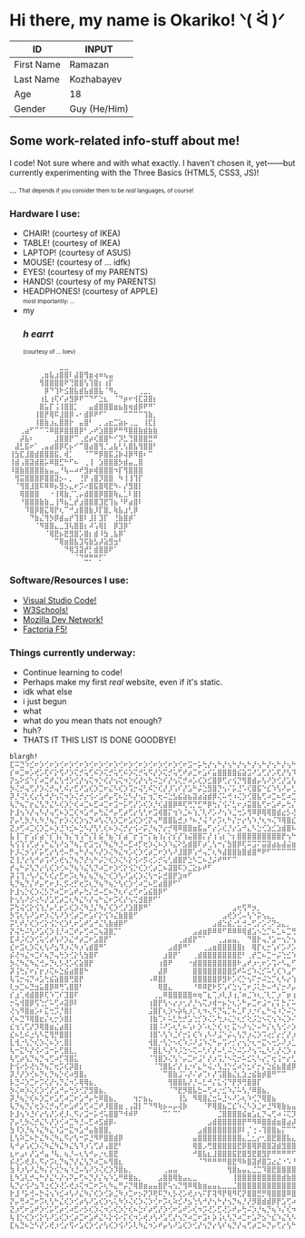 # Hi there, my name is Okariko! ᐠ( ᐛ )ᐟ

| ID | INPUT |
| ----------- | ----------- |
| First Name | Ramazan |
| Last Name | Kozhabayev |
| Age | 18 |
| Gender | Guy (He/Him) |

## Some work-related info-stuff about me!
I code! Not sure where and with what exactly. I haven't chosen it, yet——but currently experimenting with the Three Basics (HTML5, CSS3, JS)! <div>
... <sub><sup>That depends if you consider them to be *real* languages, of course!</sup></sub>
### Hardware I use:
- CHAIR! (courtesy of IKEA)
- TABLE! (courtesy of IKEA)
- LAPTOP! (courtesy of ASUS)
- MOUSE! (courtesy of ... idfk)
- EYES! (courtesy of my PARENTS)
- HANDS! (courtesy of my PARENTS)
- HEADPHONES! (courtesy of APPLE)
<br> <sub><sup>most importantly: ...</sub></sup>
- my  <h3>***h earrt***</h3> <sub><sup>(courtesy of ... loev)</sup></sub>
```
⠀⠀⠀⠀⠀⠀⠀⠀⠀⠀⣀⣀⠀⠀⠀⠀⠀⠀⠀⠀⠀⠀⠀⠀⠀⠀⠀⠀⠀⠀
⠀⠀⠀⠀⠀⠀⢀⣶⣧⣰⣿⣿⠇⣼⣿⢻⣶⢴⠶⢦⣤⠀⠀⠀⠀⠀⠀⠀⠀⠀
⠀⠀⠀⠀⠀⠀⢻⣿⣿⣿⣿⠟⢙⣿⣿⢣⢹⣿⡆⢰⡏⠀⠀⠀⠀⠀⠀⠀⠀⠀
⠀⠀⠀⠀⠀⠀⠀⡿⠙⢹⠗⣪⣿⣧⣾⣧⣾⣿⣧⠈⠻⣄⠀⠀⠀⠀⢀⣀⡀⠀
⠀⠀⠀⠀⠀⠀⢰⣇⢰⢏⠎⡴⣻⡿⠟⠉⠙⠋⣑⣆⠀⠈⠙⡶⠖⢺⣏⣽⣿⡆
⠀⠀⠀⠀⠀⠀⣿⣥⡏⢨⢸⣿⣿⡁⠀⠀⣤⣾⣿⣿⣿⣶⣦⣷⢶⣾⡿⠟⠛⠁
⠀⠀⠀⠀⠀⢸⣿⡟⢿⠯⣸⣿⡿⠠⠂⣾⡿⠟⠋⠁⠀⠀⠀⠉⠉⠉⠉⢹⣷⡀
⠀⠀⠀⠀⠀⢸⣿⣷⣰⣄⣿⣿⡗⠀⣤⣿⠃⠀⡀⣠⣖⣉⣵⡦⢀⣀⠀⢸⣏⡇
⠀⠀⢀⣴⠋⠉⠉⠩⠿⣿⡿⣿⣿⣿⡿⠃⡠⠞⣱⣿⣿⠟⠛⠻⣿⣿⣷⣾⣷⣷
⠀⠀⡼⣧⠆⠀⠀⠀⠀⣸⣿⣿⡟⠉⢀⣞⡴⢎⣿⣿⠓⠊⡹⣃⢙⣿⣿⣿⣛⠛
⠀⣼⣃⣯⠖⠁⢀⣤⣴⣿⡿⢏⡦⠊⠉⣿⣴⣿⢻⡈⣠⣧⢃⢣⣿⣧⢻⣿⣿⠃
⢸⣳⣏⣸⣿⣾⣿⣿⣿⣯⡀⢾⡁⠀⠀⠈⠉⠛⡿⣿⣯⣨⡷⢼⡿⠻⣿⠆⠉⠀
⢸⣾⢠⣿⣽⣾⣿⡥⠿⣿⣋⠓⠋⠦⠀⢀⢸⠀⣱⣿⣿⣿⡳⣾⣤⣀⣿⠀⠀⠀
⠸⣿⣷⣿⣿⣿⣿⣦⣤⣀⠘⢧⠤⠴⠞⣻⡶⢾⣿⣿⣿⠲⡏⢻⣿⣿⣿⠀⠀⠀
⠀⢻⣭⣿⣿⣿⡿⣿⣿⣽⡢⠄⡀⠀⢘⡟⢠⣿⡹⣿⣿⠀⠳⢸⢸⢹⡏⠀⠀⠀
⠀⠈⢻⣿⣸⣿⠯⠿⠿⡦⣻⡢⣄⠖⡩⠔⣿⣯⣿⢿⣟⠳⠄⡜⣻⣿⡇⠀⠀⠀
⠀⠀⢿⣿⣿⣿⠀⠀⠐⢸⢿⣷⡈⢁⡤⣾⣿⣿⡿⣿⣿⢷⣄⣁⠇⣿⡇⠀⠀⠀
⠀⠀⠘⣿⣿⣿⣷⣷⣀⢸⠻⣦⣁⡞⣰⣿⣿⣿⣹⣟⢹⣦⠘⠟⣴⣿⠇⠀⠀⠀
⠀⠀⠀⠹⣿⡿⣿⣍⢿⡟⢆⠉⠚⣰⣿⣿⣷⡸⡏⣿⡀⢷⣧⣰⢃⡿⠀⠀⠀⠀
⠀⠀⠀⠀⠙⣷⣌⢻⡳⡿⣾⣤⡞⢹⣿⠇⣸⡇⣹⡏⠀⢘⣷⣿⡾⠁⠀⠀⠀⠀
⠀⠀⠀⠀⠀⠈⠻⣿⣿⣄⣀⣹⢧⣿⣿⡆⠼⢡⢿⡇⠀⡿⣹⡿⠁⠀⠀⠀⠀⠀
⠀⠀⠀⠀⠀⠀⠀⠈⢿⣟⡦⣟⣻⣿⡡⣿⡆⣾⠸⣳⢀⣧⡿⠁⠀⠀⠀⠀⠀⠀
⠀⠀⠀⠀⠀⠀⠀⠀⠀⠉⢿⣶⣿⣧⣹⢯⣷⣣⡼⣵⣻⣲⠃⠀⠀⠀⠀⠀⠀⠀
⠀⠀⠀⠀⠀⠀⠀⠀⠀⠀⠀⠙⢿⣹⣽⡞⡃⣾⣿⣿⠟⠁⠀⠀⠀⠀⠀⠀⠀⠀
⠀⠀⠀⠀⠀⠀⠀⠀⠀⠀⠀⠀⠀⠈⠙⣛⡛⠛⡋⠁⠀⠀⠀⠀⠀⠀⠀⠀⠀⠀
```
### Software/Resources I use:
- [Visual Studio Code!](https://code.visualstudio.com)
- [W3Schools!](https://www.w3schools.com)
- [Mozilla Dev Network!](https://developer.mozilla.org)
- [Factoria F5!](https://factoriaf5.org)
### Things currently underway:
- Continue learning to code!
- Perhaps make my first *real* website, even if it's static.
- idk what else
- i just begun
- what
- what do you mean thats not enough?
- huh?
- THATS IT THIS LIST IS DONE GOODBYE!

```
blargh!
⣏⠭⣙⠱⣊⠖⡱⢊⠖⡱⢊⠖⡱⢊⠖⡱⢊⠖⡱⢊⠖⡱⢊⠖⡱⢊⠖⡱⢊⠖⡱⢊⠖⡱⢊⠖⣩⠒⡥⢓⡜⢢⠓⡜⢢⠓⡜⢢⠓⡜⢢⠓⡜⢢⠓⡜⢢⠓⡜⢢⠓⡜⢢⠓⡜⢢⠓⡜⢢⠣⣍⠲⡑⢎⠲⡑⢎⠲⡑⢎⠲⡑⢎⠲⡑⢎⠲⡑⢎⠲⡑⢎⠲⡑⢎⠲⡑⢎⠲⡑⢎⠲⡑⢎⠲⡑⢎⠲⡑⢎⠲⡑⢎⠲⡑⢎⠲⡑⢎⠲⢥
⡎⠶⣉⠶⡡⢞⡡⢏⠎⡕⢫⠜⡱⢍⡚⢥⢋⠮⡱⢍⡚⢥⢋⠮⡱⢍⡚⢥⠫⡜⡱⢍⡚⢥⢋⠞⡴⣉⠖⣡⠎⣥⣿⣿⣿⣿⣮⣵⣩⠜⣡⢋⡜⡡⢏⡜⢣⠹⡸⢡⠛⣌⢇⠫⡜⢥⠛⡌⢧⠓⣌⢣⡙⣌⢣⣽⣿⣿⣿⣮⡱⣉⢎⡱⣉⠎⡵⡙⢬⠣⡝⢪⠱⡍⢎⢣⠝⣪⠱⡹⢌⠧⡙⢎⡱⢍⢎⠣⡝⢪⠱⡙⡬⢣⠝⣪⠱⡍⢎⡓⣎
⡝⣢⠕⣪⠑⡎⠴⣉⠞⣌⢣⢚⡱⢊⡜⢢⢍⠲⡑⢎⡜⢢⢍⠲⡑⢎⡜⢢⢓⠬⣑⠎⡜⢢⢍⡚⠴⡡⢎⡱⣊⣿⡿⢋⡔⢪⡙⢻⣿⣾⡤⢣⠜⡱⢊⡜⣡⢣⠣⣍⠚⡔⢪⡱⢜⢢⡙⡜⢢⡹⢄⡣⢜⡰⣿⡟⢏⠴⡙⢿⣿⣶⡘⡴⢡⡚⠴⣉⠖⡱⣌⢣⠓⣌⠣⢎⡜⢤⢓⡱⢊⠖⣩⢒⡱⢊⡬⢓⡌⢣⣃⠳⣌⢣⠚⡤⢓⣌⠣⡜⡰
⡳⢌⡚⢤⢋⡜⡱⢌⡚⢤⢃⠮⡔⣋⠜⣡⢎⡱⣉⠖⣌⠣⢎⡱⢩⡒⢬⢃⠮⡑⢎⡜⡸⢡⠎⡜⣡⠓⡬⣑⣻⣿⡙⢢⠌⡥⣘⠡⢎⣿⣯⠑⣎⠱⢣⠜⡤⢃⡳⢌⢣⡙⢦⡑⢎⠦⡑⢎⡱⡘⢦⡑⢮⠰⣿⡏⢎⠴⡑⣊⠝⣿⣿⡔⡣⢜⡱⢌⠎⡵⣈⠆⡏⠴⣉⠖⡸⢌⠦⡱⣉⠞⡤⢣⠜⣡⢎⡱⢌⢣⢌⠳⡌⢆⢫⠔⣫⢐⢣⡱⠱
⡽⡘⢬⢃⢎⡔⢣⠚⡜⢢⢍⠲⡱⢌⡚⡔⢪⠔⣡⠞⡤⢋⠦⣑⠣⡜⢢⡍⢲⡉⢖⠬⣑⣣⣮⣵⣦⣽⣴⣵⣾⡿⢌⠥⢚⠰⢌⡱⢊⣿⣧⢋⠴⣉⠦⣋⠴⣉⠖⡩⢆⡙⢦⡙⣌⠲⣉⠖⣡⠝⣢⠙⢦⠹⢿⣿⠢⠖⡱⣈⠦⣉⣿⣿⣷⣾⣶⣿⣾⣶⣷⡞⣌⠳⡌⢎⡱⢊⠖⡱⢌⡚⡔⢣⢎⡱⢌⠲⣉⠖⣪⠱⣘⠬⣃⠞⡤⢋⠦⡱⢩
⢧⡙⢦⡉⡖⣌⢣⡙⣌⠣⢎⡱⡑⢎⠴⣉⠦⣋⠴⣉⠖⣩⠒⡥⢋⡜⡡⢎⡱⡘⢎⣼⣿⡿⠿⢏⢛⡙⣋⠛⡿⢓⡌⢪⠌⣃⠖⡰⣭⣿⣧⢋⠖⣡⠞⡤⢓⡌⢎⡱⢊⡕⢢⡱⢌⠳⣌⢚⠤⣋⠴⡩⢆⡋⠾⣿⣏⡒⣅⠲⠰⣁⠲⡐⢆⠲⢌⡒⢤⡉⠿⣿⣶⡇⠼⡘⡔⢫⠜⡱⢊⡴⣉⠶⣈⠖⣩⠒⡥⢚⠤⡓⢥⠚⡤⢋⡔⣋⠖⣡⠇
⡗⣸⢢⠱⡜⢤⠣⡜⢤⢋⠦⡱⣉⢎⠲⣡⠚⡤⢓⣌⠚⡤⢋⡴⢋⡔⢣⢃⠖⣩⢾⣿⡍⢲⠱⣈⠦⢱⡈⢇⠜⡡⠜⢢⠱⣈⢒⡡⢻⠿⡿⢿⢿⣿⣾⣔⡣⢜⠪⡔⣋⢌⢣⠜⣌⠳⡌⢎⠲⡡⢎⣱⣊⣼⣱⣽⣿⡇⣌⠲⡑⡌⡱⢘⡌⠲⡡⠜⡄⢎⢱⣼⣿⢏⠲⡩⢜⡡⢎⡱⢃⠖⣡⠚⡤⢋⡴⣉⠖⣩⠒⣍⢆⠫⡔⢫⠔⣡⢎⡱⢊
⡝⡤⢃⡳⡘⢆⠳⡘⢦⡉⡖⡱⢌⢎⡱⢢⡙⠴⢣⢌⢣⡱⣉⠖⣡⢎⡱⢊⡝⢤⠛⣿⣿⣧⣚⡰⠘⠦⡘⢬⠘⡔⡩⢆⠓⡌⡒⡔⢣⠱⡘⢆⠲⢌⠹⢿⣿⣎⡱⠜⡤⢋⠦⡙⡤⢓⡜⣌⢣⠱⣧⣾⡿⡿⢛⠏⣩⠒⠤⠓⡌⠴⡁⢇⠬⢱⢘⣢⣭⣶⣿⣿⢋⢆⡣⢕⠪⡔⢣⠜⣡⠞⣡⢋⠴⣋⠴⡡⢎⠥⣋⠴⣊⠕⣪⠑⣎⠱⣌⠲⣉
⣝⡰⢋⠴⣉⢎⡱⣉⠦⡱⣘⠱⣊⠦⣑⠣⡜⢣⢃⢎⠦⡱⢌⡚⡔⢪⠔⡭⡘⢦⡙⡔⡚⢿⠿⣿⣿⣶⣯⣤⠋⡔⡡⢎⡘⡔⣡⠚⣄⠣⣑⢊⣱⣊⣱⣾⣿⠧⣘⡱⢌⢣⢎⡱⢌⢣⠜⡤⢃⡳⠿⣿⣷⣰⣉⠜⡤⣙⣌⣓⣬⠱⡘⡌⠲⡡⢾⣿⣿⡛⢥⢊⡜⢢⢱⢊⡕⢪⡑⢎⡱⢊⡴⣉⠖⣡⢎⡱⢊⠖⣡⠞⡤⢋⡴⣉⠦⡓⣌⠳⡌
⣧⢸⠉⡖⢡⡎⣴⠑⡎⢱⡌⢳⡌⢲⢡⠓⡌⡇⣮⠘⣦⠑⡎⣴⠉⡖⢩⠒⡍⣦⢱⡌⡕⡎⡜⢱⣬⣿⣿⡍⡜⢰⢡⡆⠑⡆⣿⣿⣿⣿⣿⣿⣿⣿⣿⡟⢢⠓⣦⠑⡎⢱⠊⣴⠉⣦⠙⣴⠉⡖⡍⡎⣿⣿⣿⣿⣿⣿⣿⣿⣿⣧⣵⢨⠑⣦⢡⢫⣿⣿⡆⢣⡜⢡⡎⢲⡌⢣⡜⢡⡎⢱⢢⠑⡎⣥⠊⡔⢫⡜⣤⠓⡌⢣⠒⣥⠊⣵⠈⢳⠘
⢧⢪⢱⢡⢋⡴⢡⠓⣌⢣⠜⣢⠙⢦⡉⡖⣩⢒⡌⠳⣌⠳⣘⠤⣋⠴⡋⢖⡱⢌⠦⡱⠱⣌⠕⣣⣾⣿⠏⡴⢁⢣⠒⡌⣳⣿⡿⢏⠭⣩⠍⣭⣽⣴⣦⣼⣬⣶⣬⣷⣬⣧⣾⣤⣯⣴⣷⣤⣯⣴⣵⣼⣴⠢⣭⠩⣍⡹⡐⢦⡙⣿⣿⡌⠲⠤⣉⠌⠿⣿⣾⢌⡱⢣⠜⣢⠙⢦⠱⡩⢜⡡⢎⡱⠜⡤⢋⡕⢪⠔⣡⢎⡱⢊⢖⡡⠞⡤⢛⠤⣋
⡗⡸⢌⡲⢡⠎⡥⢋⡔⢣⢚⠤⡛⢤⠓⡜⢤⠣⡜⡱⢌⠳⣌⠲⡡⢎⡱⢊⡴⣉⠖⡱⢣⠜⣸⣿⡿⢡⠚⢤⡉⢆⠳⣼⣿⣿⣷⣿⣾⣿⠛⠟⠋⠉⠉⠉⠉⠉⠉⠉⠉⠉⠉⠉⠉⠉⠉⠉⠉⠉⠉⠉⠛⠻⠛⠻⢿⣷⣿⣶⣷⣬⣿⣿⣡⠓⡌⡜⡡⢻⣿⣧⢣⢃⠞⡤⢋⡆⢳⡑⢎⠴⢣⠜⡱⢌⡣⢜⡡⢞⡡⢎⡔⣋⠦⡱⣉⠖⣩⠒⡥
⣝⢸⡘⡔⢣⠚⡴⢩⠜⡡⢞⢢⡙⢦⡙⡜⢢⠓⡬⡑⢎⡱⢌⠣⡕⢪⠔⡫⢔⡡⡚⢥⢃⣾⣿⡟⣑⠣⣉⠦⣘⡬⠞⠛⠋⠉⠀⠀⠀⠀⠀⠀⠀⠀⠀⠀⠀⠀⠀⠀⠀⠀⠀⠀⠀⠀⠀⠀⠀⠀⠀⠀⠀⠀⠀⠀⠀⠀⠀⠈⠉⠙⠛⠿⢿⣧⠘⡤⠱⡡⣾⣿⣃⠞⡸⡐⢧⡘⢥⠚⣌⢎⡱⢊⡕⢪⠔⡣⢜⢢⡑⢎⠴⡡⢎⡱⢌⡚⢤⢋⠴
⡞⢤⠓⡬⢣⡙⡔⢣⢎⡱⢊⠦⡙⢦⠱⣌⢣⡙⠴⣉⠖⡱⢊⡕⢪⡑⢎⡱⢊⡴⣉⠦⣽⣿⠯⡱⣈⣕⡦⠞⠋⠀⠀⠀⠀⠀⠀⠀⠀⠀⠀⠀⠀⠀⠀⠀⠀⠀⠀⠀⠀⠀⠀⠀⠀⠀⠀⠀⠀⠀⠀⠀⠀⠀⠀⠀⠀⠀⠀⠀⠀⠀⠀⠀⠈⠘⠳⢬⣡⠱⢩⢿⣿⣎⠱⣉⠦⡙⢦⡙⡔⢪⠔⣋⠜⣡⢚⡱⢊⠦⡙⢬⠒⡥⢓⡜⢢⡙⢦⡉⢎
⡽⢨⢹⡐⢣⠜⣌⠣⢎⡔⣋⠖⡩⢆⠳⡌⢦⡙⢦⡑⢎⡱⢣⠜⣡⢎⡱⢌⢣⠒⡥⣚⣿⡟⣱⠶⠋⠀⠀⠀⠀⠀⠀⠀⠀⠀⠀⠀⠀⠀⠀⠀⠀⠀⠀⠀⠀⠀⠀⠀⠀⠀⠀⠀⠀⠀⠀⠀⠀⠀⠀⠀⠀⠀⠀⠀⠀⠀⠀⠀⠀⠀⠀⠀⠀⠀⠀⠀⠙⢮⡡⠾⣿⣷⢣⡑⢎⡱⢢⡑⢎⡱⢚⡌⢎⡱⢊⡴⣉⠖⣩⠒⣍⢒⠣⡜⣡⠚⣤⠙⡬
⢧⡙⢦⡙⡌⠞⡤⢋⠖⡸⢄⡫⢔⡋⢖⡩⢆⡙⢦⠙⢦⡑⢣⢎⡱⢊⠴⣉⠦⣋⣴⣿⡿⠋⠁⠀⠀⠀⠀⠀⠀⠀⠀⠀⠀⠀⠀⠀⠀⠀⠀⠀⠀⠀⠀⠀⠀⠀⠀⠀⠀⠀⠀⠀⠀⠀⠀⠀⠀⠀⠀⠀⠀⠀⠀⠀⠀⠀⠀⠀⠀⠀⠀⠀⠀⠀⠀⠀⠀⠀⠙⢦⣿⣿⡤⡙⢦⡑⢣⠜⣡⢎⡱⡘⡬⢒⡱⢢⡑⢎⠥⣋⠴⣉⠳⣘⠤⣋⠴⣉⠖
⡗⣸⢢⡑⢎⡱⢌⡣⡙⠴⣉⠖⣡⠞⡤⢓⡌⣚⠤⣋⠦⡙⢆⠎⣔⢋⠖⣡⣮⣿⡿⠋⠀⠀⠀⠀⠀⠀⠀⠀⠀⠀⠀⠀⠀⠀⠀⠀⠀⠀⠀⠀⠀⠀⠀⠀⠀⠀⠀⠀⠀⠀⠀⠀⠀⠀⠀⠀⠀⠀⠀⠀⠀⠀⠀⠀⠀⠀⠀⠀⠀⠀⠀⠀⠀⠀⠀⠀⠀⠀⠀⠈⠙⢿⣷⣍⠦⡙⢦⡙⡔⢪⠔⡱⣡⠓⣌⠣⡜⣊⠖⣡⠞⡰⣉⢆⠳⣌⠲⣡⢚
⡗⢢⢣⠜⡪⢔⠣⡜⣡⢋⡴⣉⢆⠳⣌⠣⡜⢤⠓⣌⠖⡩⢎⡜⢢⢍⣺⣿⡿⠋⠁⠀⠀⠀⠀⠀⠀⠀⠀⠀⠀⠀⠀⠀⠀⠀⠀⠀⠀⠀⠀⠀⠀⠀⠀⠀⠀⠀⠀⠀⠀⠀⠀⠀⠀⠀⠀⠀⠀⠀⠀⠀⠀⠀⠀⠀⠀⠀⠀⠀⠀⠀⠀⠀⠀⠀⠀⠀⠀⠀⠀⠀⠀⠈⠻⢿⣷⣍⠦⡱⡘⢥⢚⡱⢢⡙⢤⢋⡴⢡⠞⡤⢋⡴⡑⢎⡱⢌⠳⣄⢣
⡭⢓⢬⢊⡕⢪⢱⡘⡤⢃⡖⡡⢎⡱⢌⠳⣘⡌⠳⡌⢎⡱⢊⡜⣱⣿⡿⠛⠁⠀⠀⠀⠀⠀⠀⠀⠀⠀⠀⠀⠀⠀⠀⠀⠀⣠⢖⢫⠛⡲⡀⠀⠀⠀⠀⠀⠀⠀⠀⠀⠀⠀⠀⠀⠀⠀⠀⠀⠀⠀⠀⠀⠀⠀⠀⠀⠀⠀⠀⠀⠀⠀⠀⠀⠀⠀⠀⠀⠀⠀⠀⠀⠀⠀⠀⠀⢹⣿⣶⡡⢝⢢⠣⡜⣡⠚⣌⠖⣌⢣⠚⡔⢣⠒⡍⣆⠳⣌⠳⣌⠲
⡳⢩⢆⢣⠜⣡⠖⡱⢌⢣⠜⡱⢊⡴⣉⠖⣡⠎⡕⢪⠱⣌⣷⣿⣿⠋⠀⠀⠀⠀⠀⠀⠀⠀⠀⠀⠀⠀⠀⠀⠀⠀⠀⣠⢞⡱⢊⠤⢣⠑⡭⢢⣄⡀⠀⠀⠀⠀⠀⠀⠀⠀⠀⠀⠀⠀⠀⠀⠀⠀⠀⠀⠀⠀⠀⠀⠀⠀⠀⠀⠀⠀⠀⠀⠀⠀⠀⠀⠀⠀⠀⠀⠀⠀⠀⠀⠀⠩⣿⣧⣋⢆⠳⣘⠤⣋⠴⣉⢆⢣⡙⣌⢣⠹⡰⢌⠳⣌⠱⣌⢣
⡭⢃⠞⡌⢎⡱⢊⡕⢪⡑⢎⡱⢃⠖⣡⠞⣡⠚⣌⢣⣷⣾⡿⠋⠀⠀⠀⠀⠀⠀⠀⠀⠀⠀⠀⠀⠀⠀⠀⠀⠀⣠⣾⣑⣮⡐⣃⢚⠤⢋⡔⡡⢊⠝⣢⣄⡀⠀⠀⠀⠀⠀⠀⠀⠀⠀⠀⠀⠀⠀⠀⠀⠀⠀⠀⠀⠀⠀⣀⣀⣀⣀⣀⠀⠀⠀⠀⠀⠀⠀⠀⠀⠀⠀⠀⠀⠀⠀⠈⢿⣿⣌⠳⣌⠲⣡⠚⡔⢪⠱⣘⠤⣃⠧⡱⢊⡵⣈⠳⣌⠲
⡝⢬⢓⠬⢣⠜⣡⢎⡱⢸⡘⠴⣉⠞⡤⢋⠴⣉⢦⣽⣿⡉⠁⠀⠀⠀⠀⠀⠀⠀⠀⠀⠀⠀⠀⠀⠀⣠⣴⣶⡿⠿⠿⠋⠿⠿⠿⢿⣾⣡⠢⣑⡉⠦⣁⠦⣉⢛⡓⢲⠲⣄⣀⣀⡀⠀⠀⡀⠀⡀⠀⠀⠀⠀⢠⣶⡿⠿⠿⠉⠉⠉⠿⣿⣶⣤⡀⠀⠀⠀⠀⠀⠀⠀⠀⠀⠀⠀⠀⠀⠿⣿⣷⣈⠳⡄⢏⡜⣡⠳⣌⠲⡡⢎⡱⢃⠖⣡⠓⣌⢣
⣏⠼⡨⢎⡱⢊⢥⢊⡴⢣⠜⡱⣌⠚⡴⣉⠖⣡⣿⡟⠁⠀⠀⠀⠀⠀⠀⠀⠀⠀⠀⠀⠀⠀⢀⣴⣾⡟⠉⠁⠀⠀⢀⣠⣤⣤⡀⠀⠙⣿⡗⢤⡘⣡⠒⢢⡑⢢⡉⠦⣑⠢⠔⡢⠍⡭⢙⡩⠍⡭⠙⣍⠫⢽⣿⡏⠀⠀⠀⠀⠀⠀⠀⠀⠈⠙⢿⣶⣦⡀⠀⠀⠀⠀⠀⠀⠀⠀⠀⠀⠀⠘⣿⣶⠧⡜⢲⡘⢤⠓⣌⠣⡕⢪⠔⡫⢜⢢⡙⡤⢣
⣎⠖⣩⢆⡱⢍⢆⢣⠜⣢⠹⡰⢌⠳⡰⢡⣾⣿⠛⠁⠀⠀⠀⠀⠀⠀⠀⠀⠀⠀⠀⠀⣠⣾⡿⠛⠁⠀⠀⢀⣠⣶⣿⣿⣿⣿⣿⡆⠀⢿⡏⢆⡒⢡⠎⡡⠜⡡⠜⢢⠡⢎⡑⠦⢩⠔⢣⠰⢩⠰⢩⠄⢳⡈⢯⡁⢠⣷⣶⣶⣾⣤⡀⠀⠀⠀⠀⠈⠻⣿⣤⡀⠀⠀⠀⠀⠀⠀⠀⠀⠀⠀⠘⣻⣿⡘⡥⢚⠤⣋⡔⠳⣌⢣⢚⡱⢊⠦⡱⡘⢥
⡮⢜⠲⣌⠲⣉⠎⢦⡙⢤⢓⡱⢊⡕⢣⣳⣿⠏⠀⠀⠀⠀⠀⠀⠀⠀⠀⠀⠀⠀⠀⣰⣿⡟⠁⠀⠀⢀⣾⣿⣿⣿⣿⣿⣿⣿⣟⠃⢀⡞⣉⠦⣉⠒⡬⢑⣊⠱⢌⠣⡑⠦⡘⢬⡁⠞⣠⠋⡴⢉⢆⠹⢄⡚⠤⣇⢸⣿⣿⣿⣿⣿⣷⣆⠀⠀⠀⠀⠀⠈⠻⣿⡆⠀⠀⠀⠀⠀⠀⠀⠀⠀⠀⠩⢿⣷⣷⣩⡒⢥⢊⠵⣈⠦⢣⠜⣡⠞⣡⠙⣆
⡳⢌⠳⣌⠳⣌⢚⡤⡙⢆⡣⢜⡡⢎⣵⣿⡟⠀⠀⠀⠀⠀⠀⠀⠀⠀⠀⠀⠀⠀⢰⣿⠟⠀⠀⠀⠐⣾⣿⣿⣿⣿⣿⣿⣿⣿⠗⣠⠞⡰⢂⠖⡡⢩⠔⠣⣄⠋⡔⢣⢑⣊⠑⡆⠜⡡⢆⠓⡤⢋⠤⢋⠴⡈⡕⡨⢯⣿⣿⣿⣿⣿⣿⣿⣧⠀⠀⠀⠀⠀⠀⢹⣿⠀⠀⠀⠀⠀⠀⠀⠀⠀⠀⠀⠘⣿⣿⢿⣿⣶⣭⣒⠥⡚⢥⠚⡤⢋⠴⣉⠦
⡽⢨⢓⡌⠖⡌⡖⡰⢍⠦⣑⣮⣴⣿⣿⠓⠀⠀⠀⠀⠀⠀⠀⠀⠀⠀⠀⠀⠀⠀⣼⡿⠀⠀⠀⠀⠀⣿⣿⣿⣿⣿⣿⣿⣿⣫⠞⠥⣊⠱⢌⡊⠥⢃⢎⠱⣠⠋⡔⢃⠦⢌⡱⢌⠣⢱⡈⢎⠴⢡⢊⠥⡒⢱⡈⠕⡢⠜⣟⣿⣿⣿⣿⣿⣿⣖⠀⠀⠀⠀⠀⢸⣿⠀⠀⠀⠀⠀⠀⠀⠀⠀⠀⠀⠀⠨⣿⣧⡘⢋⠿⣿⣷⣽⣂⠏⣔⢋⠖⣡⢚
⢧⢩⡒⢬⡙⠴⣡⢓⣮⣵⣿⣿⢛⣿⡟⠀⠀⠀⠀⠀⠀⠀⠀⠀⠀⠀⠀⠀⠠⠿⣿⡇⠀⠀⠀⠀⠀⣿⣿⣿⣿⣿⡿⣻⠗⡡⢎⡑⢢⠍⡒⠬⣑⡉⢆⠣⡔⢱⣈⠣⠜⣂⠖⡨⢅⢣⢘⡂⢎⠆⣃⠖⣉⠦⡘⡱⢨⡑⢪⠹⣿⣿⣿⣿⣿⠿⠀⠀⠀⠀⠀⣸⣿⣄⡀⠀⠀⠀⠀⠀⠀⠀⠀⠀⠀⠀⠚⣿⡧⣉⠒⡤⢛⠻⣿⣿⣦⢍⡚⢤⠣
⢇⡲⣉⠦⣙⣲⣥⣿⡿⠿⢛⢡⣿⣿⠃⠀⠀⠀⠀⠀⠀⠀⠀⠀⠀⠀⠀⠀⠀⠀⢿⣿⣄⠀⠀⠀⠀⠘⠿⠿⣟⠗⡫⢡⠎⣑⢢⢉⠖⡨⢅⡓⠤⠚⡌⡒⠜⡤⠢⢍⡒⣡⢊⠱⢌⣂⠣⠜⣂⠚⢤⠚⣄⠲⠡⣅⠣⢌⡱⠘⣌⠳⣼⡛⠁⠀⠀⠀⠀⢀⣴⣿⡟⠛⠁⠀⠀⠀⠀⠀⠀⠀⠀⠀⠀⠀⠀⢻⣿⡄⡓⡰⡉⢖⡨⠽⢿⣿⡜⣢⢙
⡎⣰⢁⢾⣾⣿⡿⢏⠱⢉⠎⣹⣿⠏⠀⠀⠀⠀⠀⠀⠀⠀⠀⠀⠀⠀⠀⠀⠀⢀⣀⠿⣿⣿⣿⣿⣿⠶⢶⠉⣆⢉⡰⢇⡸⢰⡈⠶⣈⠱⢆⡈⢇⡉⡰⠉⡶⢰⠉⠶⣰⠁⡎⠱⡆⢆⡉⠶⢁⡉⠆⡇⠆⡇⠷⣀⠉⠶⡈⢱⡈⢶⡀⣹⣶⣶⣶⣰⣶⣾⣿⢿⣷⡀⠀⠀⠀⠀⠀⠀⠀⠀⠀⠀⠀⠀⠀⠈⣿⡿⢰⢁⠉⡆⢶⠱⢾⣿⡷⣀⠏
⡒⢥⢺⣿⡿⢫⢑⡊⠥⢋⠴⣽⡿⠇⠀⠀⠀⠀⠀⠀⠀⠀⠀⠀⠀⠀⠀⠀⢰⣿⡟⢣⠢⡔⡰⢂⡜⡘⢢⢍⡰⢾⠒⡦⡑⢆⡡⠓⡤⣉⠖⣨⠒⡌⡅⡓⡌⠥⣊⠵⢠⠓⠬⡱⢘⠢⢌⢣⠱⡈⢇⠜⣡⠚⢤⠡⢋⡒⣉⠖⣈⢦⠶⣭⠩⣍⢛⠻⡋⡝⡠⠎⣿⡗⠀⠀⠀⠀⠀⠀⠀⠀⠀⠀⠀⠀⠀⠀⣿⡟⡤⢋⠜⣈⠦⡑⣾⣿⢧⡘⡜
⢜⢢⠻⣿⣶⡡⠆⣍⢒⡩⡘⣿⡇⠀⠀⠀⠀⠀⠀⠀⠀⠀⠀⠀⠀⠀⠀⠀⣨⣿⡏⢆⡱⠢⡵⢧⡰⡉⢆⠲⢄⠫⡙⢥⡉⠦⣁⠏⡰⡐⠎⣄⠓⢬⠰⡑⠬⡑⣶⣾⣷⣾⣷⣷⣷⣯⣶⢈⠖⣉⠆⡚⠤⣉⠦⡙⠤⣑⠢⠚⣄⢚⡒⢫⠱⣠⠋⡴⠱⡴⢧⡑⣿⡇⠀⠀⠀⠀⠀⠀⠀⠀⠀⠀⠀⠀⠀⠀⣿⣟⡰⢡⠚⣄⣳⣼⣿⡏⢦⠱⣘
⢎⠦⣙⠹⢿⣿⣖⡌⢆⡒⡱⣿⡇⠀⠀⠀⠀⠀⠀⠀⠀⠀⠀⠀⠀⠀⠀⠀⢸⣷⢉⠆⠥⣃⢓⡚⣡⢑⡊⡱⢌⡡⢓⡰⢌⡑⢆⡊⢕⡨⣑⠢⢍⢢⠱⢌⡱⠌⡭⠩⢍⡩⢍⡩⠍⢭⠙⣌⠲⢌⢒⡉⠖⡡⢆⠱⢃⠆⠭⣑⠢⠎⣌⠱⡘⡄⡓⢤⢃⠗⡚⠥⣿⡇⠀⠀⠀⠀⠀⠀⠀⠀⠀⠀⠀⠀⠀⠀⢹⣿⡇⢣⣩⣴⣿⠿⣡⠙⢦⡙⠴
⣎⢲⢡⢋⡜⡹⢿⣿⣶⣌⣴⣿⡇⠀⠀⠀⠀⠀⠀⠀⠀⠀⠀⠀⠀⠀⠀⠀⢸⣿⠨⠜⡡⢆⢃⠦⢡⠆⡱⠡⢆⡑⢎⠰⡂⣍⠢⠜⢢⡑⠤⠓⡌⢆⢣⢊⠔⡱⢨⡑⣊⠔⡢⡑⢎⠢⢍⠤⢃⠎⢢⡉⠖⣡⢊⠱⢊⡌⣃⠦⡑⠎⢤⠃⡵⠘⢌⡒⠌⡎⢡⢃⣿⣧⠀⠀⠀⠀⠀⠀⠀⠀⠀⠀⠀⠀⠀⠀⣸⣿⣿⣿⣿⠻⡙⢦⢡⢋⠦⡙⢬
⣎⠦⣃⠮⣐⢣⠣⣍⢻⡛⣿⣿⡇⠀⠀⠀⠀⠀⠀⠀⠀⠀⠀⠀⠀⠀⠀⠀⢸⣿⠡⢣⠱⣈⠎⡒⡅⢎⠱⢠⠣⠜⣨⠑⡬⢄⢣⡙⡰⢌⡱⠩⢔⡊⡔⡊⡜⡰⢡⠒⣡⢊⠱⢌⠢⢍⡒⡌⣃⠎⢥⡘⠜⡠⢎⢡⠣⢔⠢⡒⢩⠜⢢⡉⢖⢠⠚⡌⡱⢌⡃⢾⣿⠿⠀⠀⠀⠀⠀⠀⠀⠀⠀⠀⠀⠀⠀⠀⣿⣿⢩⡑⢆⠳⣉⠦⢣⢍⠲⣉⠖
⣇⢺⡐⢣⡑⢎⡱⢌⠦⡱⢂⣿⡇⠀⠀⠀⠀⠀⠀⠀⠀⠀⠀⠀⠀⠀⠀⠀⢺⣿⡐⢣⡑⠢⢎⠱⡨⠜⣨⠱⢌⠓⡤⢩⠔⡊⡔⢢⡑⢆⠒⣍⠢⢒⡡⠜⡰⣁⠣⠚⡄⢎⡑⣊⠱⡌⠴⡘⠤⠚⡄⢎⡡⠣⠜⢢⡑⣊⠱⠌⡥⢊⠥⣘⠢⡡⠓⢬⡐⠦⣑⣾⣿⡄⠀⠀⠀⠀⠀⠀⠀⠀⠀⠀⠀⠀⠀⢶⣿⠿⣠⠙⣌⠳⡌⢎⡱⢊⠵⣡⢚
⢧⠒⣍⠣⡜⢪⠔⣩⠒⡥⢋⣿⣇⡀⠀⠀⠀⠀⠀⠀⠀⠀⠀⠀⠀⠀⠀⠀⠉⣿⣇⠣⡜⠱⡨⣑⠢⢍⠤⢃⠎⡜⠤⢃⠬⡑⠬⡡⠜⢢⠩⣄⠣⢃⡜⢌⡱⢠⢋⡱⢘⢢⠑⣌⠒⡜⡰⢡⠍⢣⠜⢢⢡⠣⣙⡐⠦⡑⣊⠱⢂⡍⠲⢄⢣⡑⢍⠢⢜⡰⣡⣿⡇⠀⠀⠀⠀⠀⠀⠀⠀⠀⠀⠀⠀⠀⢠⣼⣿⠳⣄⠛⡤⢓⡜⣌⠲⣉⠖⣡⠎
⢧⢋⡴⢣⡙⢦⡙⢤⢋⠴⡋⢽⣿⣅⠀⠀⠀⠀⠀⠀⠀⠀⠀⠀⠀⠀⠀⠀⠈⢹⣿⡱⢌⢣⠑⡤⣉⠖⣨⠃⡜⡰⢩⡘⠢⢍⡒⠥⣊⢅⠣⡔⡉⢖⢨⠒⡔⢃⢦⣱⣮⣴⣩⣤⣯⡐⡱⢊⠬⣡⠚⣄⠣⢒⡡⠜⡰⠑⡌⠥⣃⢌⠣⢎⡰⢌⢊⡱⢂⢖⣿⣿⠁⠀⠀⠀⠀⠀⠀⠀⠀⠀⠀⠀⠀⠀⣼⣿⢧⠓⣌⠳⣌⠣⡜⢤⢋⡴⣉⠦⣙
⡗⢪⠔⡣⢜⢢⡙⢦⡉⢖⡩⢎⡽⣿⡆⠀⠀⠀⠀⠀⠀⠀⠀⠀⠀⠀⠀⠀⠀⠈⢙⣿⣧⡊⡜⢰⡐⠎⣄⠓⢬⡐⢣⣘⡑⣊⠴⡑⣂⠎⡒⡌⣑⣮⣦⣿⣾⡿⠿⠿⠋⣻⡿⠏⠻⠿⠿⢿⣶⣶⣵⣢⣙⠰⢌⡊⢥⠙⣌⠲⢌⠢⢍⢢⠒⡌⠦⡑⢪⣾⡿⠇⠀⠀⠀⠀⠀⠀⠀⠀⠀⠀⠀⠀⠀⢰⣿⡿⢢⡙⢤⠓⣌⠳⡘⢆⡣⢒⠥⡚⡔
⡽⡘⡜⡱⢊⠦⡙⢆⡙⢦⡑⢎⠴⣻⣿⡄⠀⠀⠀⠀⠀⠀⠀⠀⠀⠀⠀⠀⠀⠀⠀⠉⣿⣷⣨⠡⡜⠌⡴⢉⠆⡜⢩⣿⣷⣌⣆⣱⣐⣮⣷⡾⣿⠛⠉⠉⠀⠀⠀⠀⠀⣻⡇⠀⠀⠀⠀⠀⠀⠉⠹⠛⢿⣾⣦⣘⡢⢩⠄⡓⢬⣵⣮⣦⠩⠔⢣⣩⣿⣿⠉⠀⠀⠀⠀⠀⠀⠀⠀⠀⠀⠀⠀⠀⢀⣾⣿⢃⠧⡘⡥⢋⡔⢣⡙⢦⠱⣉⠖⣱⢘
⡧⣙⠬⡱⣉⠖⡩⢎⡜⢢⡙⣌⠲⡡⢿⢿⣦⡀⠀⠀⠀⠀⠀⠀⠀⠀⠀⠀⠀⠀⠀⠀⢻⣿⣿⣧⡜⡘⠤⣃⠚⡌⣅⢪⠙⡟⡻⢛⣿⣿⡏⠀⠀⠀⠀⠀⠀⠀⠀⠀⠀⠽⠇⠀⠀⠀⠀⠀⠀⠀⠀⢀⣶⣿⠛⡿⠿⠿⠿⠿⠿⡟⢏⡍⣒⢩⣦⣿⡿⠁⠀⠀⠀⠀⠀⠀⠀⠀⠀⠀⠀⠀⠀⣰⣿⡿⢣⢍⠲⣉⠖⡩⢜⡡⢚⠤⣋⠴⣉⠦⣩
⡳⢌⠶⡱⢌⢎⡱⢊⡜⣡⠚⡤⢓⡱⢊⡝⣻⣿⣦⡀⠀⠀⠀⠀⠀⠀⠀⠀⠀⠀⠀⠀⠈⠙⣟⡻⣿⣧⣓⠤⢋⠴⡐⣊⠱⡌⠥⢣⡘⠿⣿⣦⡀⠀⠀⠀⠀⠀⠀⠀⠀⠀⠀⠀⠀⠀⠀⠀⠀⠀⢀⣾⡿⢡⠚⡰⣉⠎⡱⡉⠖⣉⢆⢲⣬⣿⡿⠋⠀⠀⠀⠀⠀⠀⠀⠀⠀⠀⠀⠀⠀⢀⣼⣿⡟⡱⢃⡎⣱⢊⡜⡱⢊⡜⣡⠓⡬⢒⠥⡚⢤
⡽⡘⢦⡑⢎⠦⡱⣉⠖⣡⢋⠴⣉⠖⣡⠚⡤⢓⠿⣿⣦⡀⠀⠀⠀⢲⡒⣦⣄⠀⠀⠀⠀⠀⢸⣣⠀⠻⢿⣿⣌⣒⠥⣘⠢⠜⡡⢆⠱⢊⡙⢿⣿⣦⠀⠀⠀⠀⠀⠀⠀⠀⠀⠀⠀⠀⠀⡀⣤⣾⡿⠟⣌⠱⢌⡱⠐⡎⢱⣈⠓⣬⣾⣾⣿⣿⠀⠀⠀⠀⠀⠀⠀⠀⠀⠀⠀⠀⠀⠀⣴⣿⣿⡋⢖⣡⠓⡜⢤⠣⡜⡡⢧⡘⠴⣉⠖⣩⠒⣍⠲
⢧⡙⢦⡙⡌⢖⡱⢌⡚⢤⢋⠖⣡⠞⣡⢋⠴⣉⠞⡸⣿⣿⣶⢀⢠⣽⡇⠉⠙⠻⢷⡦⠤⡤⢼⡷⠀⠀⠀⠈⠟⢿⣿⣦⣉⣎⠱⢌⠣⡱⣈⠖⣘⠻⢿⣷⣦⣤⣄⣀⣀⣀⣀⣤⣤⣴⣾⡿⢟⠹⣈⠖⣈⢎⠒⡌⡓⣬⣱⣦⣿⣿⠟⣑⡿⠂⠀⠀⠀⠀⠀⠀⠀⠀⠀⠀⠀⠀⢀⣶⣿⠿⢢⡙⢆⠦⡙⡜⢢⢓⠬⣑⠦⡙⡜⢤⢋⡴⣉⠦⣙
⡗⣸⢢⠱⣘⠎⡔⢣⡜⡡⢞⡸⢄⠫⡔⣩⠒⡥⢚⢥⣿⣿⠙⠺⠾⠟⠀⠀⠀⠀⠀⠉⠁⠉⠁⠀⠀⠀⠀⠀⠀⠀⣈⣿⣿⣿⣿⣮⣶⣡⣆⡙⢤⢋⠴⠨⢍⡹⢛⢟⡻⢛⡟⡻⢩⠍⡱⢌⣂⠓⡬⣜⣴⣮⣷⣼⣿⣿⡛⠛⠉⠀⢠⢾⠇⠀⠀⠀⣠⡤⣄⠀⠀⠀⠀⠀⠀⣀⣿⡿⣿⣿⠤⡙⡌⢖⡩⢜⡡⢞⡸⢄⡣⢕⡚⡌⢖⡰⢡⠞⡰
⡝⡤⢃⡳⢌⡚⣌⠣⡜⡱⢊⠴⣉⠳⣘⠤⣋⠴⣫⣾⡿⠄⠀⠀⠀⠀⠀⠀⠀⠀⠀⠀⠀⠀⠀⠀⠀⠀⠀⠀⣠⣾⣿⣿⣿⣿⣿⡟⠛⠻⠿⣿⣿⣾⣶⣿⣴⡼⠮⠶⠬⠧⠶⣥⣧⣾⣷⣶⣿⡿⠿⠿⠛⢻⣿⣿⣿⣿⣿⣦⡀⠀⡞⡼⠀⠀⣠⣞⠟⠀⠙⢿⣄⡀⠀⣠⣾⡿⠁⠀⠿⣿⣶⢩⠜⡢⢕⠪⡔⢣⠜⡢⢕⠪⣔⠩⢆⢣⢃⠞⣡
⣳⠸⡱⡘⢦⠱⣌⠳⣌⠱⣩⠒⣍⠲⣡⠚⣤⣷⣿⣿⡀⠀⠀⠀⠀⠀⠀⠀⠀⠀⠀⠀⠀⠀⠀⠀⠀⠀⣠⣾⣿⣿⣿⣿⣿⣿⡿⠇⡈⢐⠠⢹⣿⣿⣦⡍⠉⠉⠀⠀⠀⠀⠀⠉⠉⢁⣤⣿⣿⡇⠂⠤⢁⠚⣿⣿⣿⣿⣿⣿⣷⣄⠻⢷⢾⠛⠛⠁⠀⠀⠀⠀⢱⡽⠛⠛⠉⠀⠀⠀⠀⠸⣿⣗⢪⡑⢎⡱⢜⡡⣚⠱⣊⠵⣈⠧⡩⢆⠫⡜⡰
⣇⢣⠵⣉⠦⡓⣌⠳⢌⠳⣄⠫⡔⢣⠒⡭⣘⠻⠟⣿⣿⣾⡿⠀⠀⠀⠀⠀⠀⠀⠀⠀⠀⠀⠀⠀⠀⣤⣿⣿⣿⣿⣿⣿⣿⣿⣿⣄⣁⣂⡔⢂⣿⣟⣿⣿⣧⣄⣀⣀⣀⣀⣀⣠⣤⣿⣿⡿⣯⣧⣈⣐⡐⢂⢹⣿⣿⣿⣿⣿⣿⣿⡷⠀⠀⠀⠀⠀⠀⠀⠀⠀⠀⠀⠀⠀⠀⠀⠀⠀⠀⠀⠙⢻⣷⣍⢦⡑⢎⠴⣡⠓⣌⠖⣡⢎⡱⢊⠵⡘⢥
⢧⠚⡴⢡⢎⡱⢌⠳⣌⠳⣌⠳⣌⢣⠹⡰⢡⢋⡼⢠⣿⣟⠃⠀⠀⠀⠀⠀⠀⠀⠀⠀⠀⠀⠀⠀⠀⢿⣿⡠⢛⣿⣿⣿⣿⣿⣟⡿⣿⢿⡿⣿⣿⣽⣾⣻⣿⣿⣿⣿⣿⣿⣿⣿⣿⣟⣯⠿⡽⣿⢿⡿⣿⢿⡿⣿⣿⣿⣿⠿⣋⠞⣿⡇⠀⠀⠀⠀⠀⠀⠀⠀⠀⠀⠀⠀⠀⠀⠀⢸⣿⣶⣶⣶⣿⡿⡷⡘⢬⠒⡥⢋⡴⣉⠖⣌⠲⣉⠖⣩⢒
⣆⠖⣠⠆⡜⣡⠚⣤⠘⢧⡀⢦⡘⠤⢆⢣⠚⡤⡐⢆⣿⣟⠀⠀⠀⠀⠀⠀⠀⠀⠀⠀⠀⠀⠀⠀⠀⠚⣿⣧⣆⣸⣿⣿⣿⣯⣟⣿⣻⣟⣿⣻⡟⠛⠛⠛⠛⠋⠛⡙⠛⠋⠛⢋⠛⠛⡁⠄⡀⣿⣿⣻⣟⣿⣻⣯⣿⣿⣟⣄⣫⣶⡿⠃⠀⠀⠀⠀⠀⠀⠀⠀⠀⠀⠀⠀⠀⠀⢀⣼⣿⡟⢛⡹⢛⠣⣄⠻⣄⠲⡠⢆⠤⣋⠴⣀⠖⣠⠒⡄⢆
⡮⢜⡡⢞⡸⢄⠫⡔⡩⢆⡙⢦⡙⡜⣌⢣⡙⠴⣉⠦⢻⣿⣆⠀⠀⠀⠀⠀⠀⠀⠀⠀⠀⠀⠀⠀⠀⠀⠈⠙⠛⠛⠛⠛⣿⣟⠻⠷⣿⣽⡾⣿⣩⣔⣌⠐⠡⠘⠠⠐⣥⣌⣥⣆⣬⣴⣤⣆⣴⣿⣟⣷⣯⣷⠿⠻⣿⡙⠛⠛⠛⠋⠁⠀⠀⠀⠀⠀⠀⠀⠀⠀⠀⠀⠀⠀⠀⣠⣾⣿⠳⣌⠳⣌⢣⠓⣌⠳⣌⢣⠱⣊⠖⣡⠞⡤⢋⡴⣉⠞⣌
⣳⠸⡰⢣⠜⣌⠳⡌⡕⢪⡑⢦⠱⣘⠤⢣⠜⡱⢌⢎⡱⡹⣿⣦⡀⠀⠀⠀⠀⠀⠀⢀⣤⣤⠀⠀⠀⠀⠀⠀⠀⠀⠀⠀⢻⣿⣦⣤⣄⣈⣉⠹⣿⣟⣿⣿⣿⣿⣿⣿⡿⣟⣿⣻⢿⡽⣯⣟⣯⣿⣩⣭⣤⣤⣶⣷⠯⠁⠀⠀⠀⠀⠀⠀⠀⢀⣶⣿⣶⡀⠀⠀⠀⠀⢀⣤⣾⣿⠻⣡⠓⣌⠣⡜⢢⡙⢤⠓⡌⢦⢣⡑⢎⠦⡙⠴⣉⠦⡑⢎⠴
⣇⠳⣡⢇⡚⢤⠓⡜⣌⠣⡜⢢⠝⡤⢋⠦⡙⡜⡌⢦⠱⣡⠛⠿⣿⣦⡀⠀⠀⠀⣠⣿⣿⢿⣷⣤⣄⣀⠀⠀⠀⠀⠀⠀⠀⢸⣿⣿⣿⣿⣿⣿⣿⣿⣿⣾⣷⣿⣾⣷⣿⣿⣷⣿⣿⣿⣿⣿⣿⣿⣿⣿⣿⣿⣿⡿⠀⠀⠀⣀⣠⣤⣴⣶⣾⡿⠿⣉⢿⣿⣄⣠⣤⣶⣿⠿⡛⢥⠓⡴⣉⢆⠳⣌⠣⡜⣡⢋⡜⢢⠣⡜⣊⠖⡩⢖⡡⢎⡱⢎⡜
⢧⡙⡔⢪⠜⣢⠹⣐⢎⡱⢜⡡⢞⡰⢍⠲⣉⠖⡩⢆⠳⣄⠛⡬⡙⢿⣿⣶⣤⣤⣿⡟⢥⢢⡙⢻⠿⢿⣷⣶⣤⣤⣄⣀⣀⣈⣿⣿⣿⣿⣿⣿⣿⣿⣿⣿⣿⣿⣿⣿⣿⣿⣿⣿⣿⣿⣿⣿⣿⣿⣿⣿⣿⣿⣿⣿⣷⣶⣾⣿⠿⢟⡋⢧⠱⣌⠳⡌⢆⠻⠿⠿⢟⠫⡜⣡⡙⢦⡙⠴⡡⢎⡱⢌⠳⣘⠤⢣⠜⣡⠓⡜⢤⢋⡕⢪⠔⡣⢜⢢⠜
⡗⣸⠘⡥⢚⠤⡓⢬⢢⠱⣊⠴⢣⠜⣌⠳⡌⢎⡱⢊⡵⣈⠳⡰⣉⠖⡢⡝⡹⢟⠯⡙⢆⡣⢜⡡⢞⡰⢢⠍⡏⢽⠻⡟⢿⠻⢏⡝⣿⣿⣛⡛⢿⣿⣿⣿⠿⣿⠿⣿⠿⣿⠿⣿⠿⣿⣿⡿⢿⢛⣛⣿⣿⡿⣉⢖⡰⢂⡖⣌⠚⡤⡙⢆⠳⣌⠳⡘⣌⠣⡝⡸⢌⠳⣌⠱⡘⢦⡙⢦⡑⢎⡴⣉⠶⣡⠚⡥⢚⡅⢫⠜⣢⠣⡜⡡⢞⠱⣊⡜⡸
⡝⡤⢛⠴⣉⠖⡩⢆⢣⠓⣌⢎⡱⢊⡴⢣⠜⣡⢎⡱⢢⢅⠳⡱⢌⢎⡱⢌⡱⢊⠖⡩⢆⠵⣊⠜⣢⢑⢣⠚⡜⢢⠓⡜⢢⡙⢦⡘⡜⡻⣿⣾⣾⡿⡟⣡⢋⠴⣉⠦⡙⢤⢋⠴⡩⢜⢻⠿⣿⣿⠿⣟⠱⢢⡑⢎⠴⣉⠖⣌⢣⠱⣉⢎⡱⢌⢣⡱⢌⠳⣌⢱⢊⠵⣈⠧⡙⢦⡑⢦⡙⢆⠲⣡⠚⡤⢋⡴⢣⠜⡡⠞⡤⢓⠬⣑⢎⡱⢢⠜⣡
⣝⡰⢋⠖⣡⠞⡱⢊⡥⢋⡴⢊⠴⣋⠔⡣⢎⡱⢌⠲⡡⢎⡱⡑⢎⠦⣑⠎⡴⢋⡜⡱⢊⠖⣡⠞⡡⢎⠲⡩⢜⡡⣋⢜⡡⠞⡤⢓⠬⡱⡘⢦⡙⢦⠱⡌⢎⠲⡡⢎⡱⢃⢎⠲⡑⢎⡌⠳⡌⢭⠓⣌⢣⠓⡜⢬⠒⡥⢚⠤⢣⡙⡔⢪⠴⣉⠦⣑⢎⡱⢌⢆⡋⢖⡡⢎⡱⢢⡙⢦⡉⢎⡱⢢⡙⠴⣉⠖⡡⢞⡡⢋⡴⣉⠞⡰⢊⡴⢣⡙⢤
⢧⢸⡑⢎⡱⢊⡕⢣⠜⣡⢎⡱⢊⡴⣉⠖⣡⠞⣌⠣⡕⢪⠔⡍⢎⠲⡡⢞⡰⢣⠜⣡⢋⡜⢢⡙⠴⣉⠖⣩⠆⡵⢨⢆⢣⡙⠴⣉⠖⣡⠝⣢⠑⣎⠱⣌⢣⠣⡕⢪⠔⡫⢌⢣⡙⢦⣉⠳⣌⢣⡙⢤⢣⡙⡜⢢⡹⣐⠫⡜⣡⠚⣌⢣⠚⡤⢓⡌⢦⡑⢎⠦⡙⢦⡑⢎⠴⢣⠜⣢⠙⢦⡑⢣⠜⡣⠜⡬⡑⢎⡔⢫⠔⣡⠞⣡⠓⡬⢱⡘⠦
⣏⢦⣙⠦⣑⠣⡜⡡⢞⡰⢊⡔⢫⠔⣡⢎⡱⢊⡔⢣⢎⡱⢪⠜⡡⢇⠳⣌⠲⡡⠞⡤⢣⠜⣡⢎⡱⢊⡜⢢⡙⡔⢣⠎⢦⡙⡜⢤⢋⡴⣉⠦⡙⡤⢋⡔⢣⠓⡬⢃⠞⡱⢊⠵⡘⠦⣌⠳⡌⢦⡙⢆⠣⡜⣌⢣⠒⡥⢓⡜⢤⢋⡔⢣⡙⡔⢣⠜⣢⠙⣌⠖⡩⢆⡹⢌⢎⡱⢊⡔⣋⠦⡙⢦⡙⡔⢫⠔⡩⠖⣌⢣⠚⡤⢋⠴⣉⠖⣡⢎⡱⠀⠀⠀⠀⠀⠀
```
<!--
**okariko/okariko** is a ✨ _special_ ✨ repository because its `README.md` (this file) appears on your GitHub profile.

Here are some ideas to get you started:

- 🔭 I’m currently working on ...
- 🌱 I’m currently learning ...
- 👯 I’m looking to collaborate on ...
- 🤔 I’m looking for help with ...
- 💬 Ask me about ...
- 📫 How to reach me: ...
- 😄 Pronouns: ...
- ⚡ Fun fact: ...
-->
